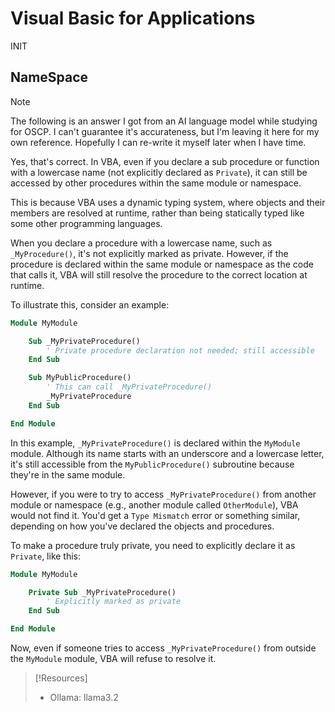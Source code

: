 
# Visual Basic for Applications
INIT
## NameSpace
> [!Note]
> The following is an answer I got from an AI language model while studying for OSCP. I can't guarantee it's accurateness, but I'm leaving it here for my own reference. Hopefully I can re-write it myself later when I have time.

Yes, that's correct. In VBA, even if you declare a sub procedure or function with a lowercase name (not explicitly declared
as `Private`), it can still be accessed by other procedures within the same module or namespace.

This is because VBA uses a dynamic typing system, where objects and their members are resolved at runtime, rather than being
statically typed like some other programming languages.

When you declare a procedure with a lowercase name, such as `_MyProcedure()`, it's not explicitly marked as private. However,
if the procedure is declared within the same module or namespace as the code that calls it, VBA will still resolve the
procedure to the correct location at runtime.

To illustrate this, consider an example:
```vb
Module MyModule

    Sub _MyPrivateProcedure()
        ' Private procedure declaration not needed; still accessible
    End Sub

    Sub MyPublicProcedure()
        ' This can call _MyPrivateProcedure()
        _MyPrivateProcedure
    End Sub

End Module
```
In this example, `_MyPrivateProcedure()` is declared within the `MyModule` module. Although its name starts with an
underscore and a lowercase letter, it's still accessible from the `MyPublicProcedure()` subroutine because they're in the
same module.

However, if you were to try to access `_MyPrivateProcedure()` from another module or namespace (e.g., another module called
`OtherModule`), VBA would not find it. You'd get a `Type Mismatch` error or something similar, depending on how you've
declared the objects and procedures.

To make a procedure truly private, you need to explicitly declare it as `Private`, like this:
```vb
Module MyModule

    Private Sub _MyPrivateProcedure()
        ' Explicitly marked as private
    End Sub

End Module
```
Now, even if someone tries to access `_MyPrivateProcedure()` from outside the `MyModule` module, VBA will refuse to resolve
it.

> [!Resources]
> - Ollama: llama3.2